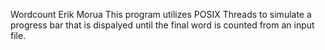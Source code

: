 Wordcount 
Erik Morua
This program utilizes POSIX Threads to simulate a progress bar that is dispalyed until the final word is counted from an input file.
